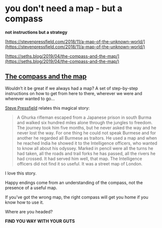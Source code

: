 you don't need a map - but a compass
===

**not instructions but a strategy**

[https://stevenpressfield.com/2018/11/a-map-of-the-unknown-world/](https://stevenpressfield.com/2018/11/a-map-of-the-unknown-world/)

[https://seths.blog/2019/04/the-compass-and-the-map/](https://seths.blog/2019/04/the-compass-and-the-map/)

## **[The compass and the map](https://seths.blog/2019/04/the-compass-and-the-map/)**

Wouldn’t it be great if we always had a map? A set of step-by-step instructions on how to get from here to there, wherever we were and wherever wanted to go…

[Steve Pressfield](https://stevenpressfield.com/2018/11/a-map-of-the-unknown-world/) relates this magical story:

> A Ghurka rifleman escaped from a Japanese prison in south Burma and walked six hundred miles alone through the jungles to freedom. The journey took him five months, but he never asked the way and he never lost the way. For one thing he could not speak Burmese and for another he regarded all Burmese as traitors. He used a map and when he reached India he showed it to the Intelligence officers, who wanted to know all about his odyssey. Marked in pencil were all the turns he had taken, all the roads and trail forks he has passed, all the rivers he had crossed. It had served him well, that map. The Intelligence officers did not find it so useful. It was a street map of London.

I love this story.

Happy endings come from an understanding of the compass, not the presence of a useful map.

If you’ve got the wrong map, the right compass will get you home if you know how to use it.

Where are you headed?

**FIND YOU WAY WITH YOUR GUTS**